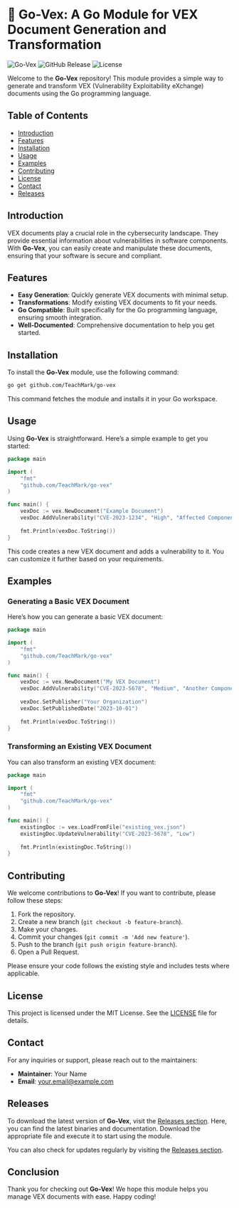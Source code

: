 # 🚀 Go-Vex: A Go Module for VEX Document Generation and Transformation

![Go-Vex](https://img.shields.io/badge/Go-VEX-blue.svg)
![GitHub Release](https://img.shields.io/badge/Release-v1.0.0-orange.svg)
![License](https://img.shields.io/badge/License-MIT-green.svg)

Welcome to the **Go-Vex** repository! This module provides a simple way to generate and transform VEX (Vulnerability Exploitability eXchange) documents using the Go programming language. 

## Table of Contents

- [Introduction](#introduction)
- [Features](#features)
- [Installation](#installation)
- [Usage](#usage)
- [Examples](#examples)
- [Contributing](#contributing)
- [License](#license)
- [Contact](#contact)
- [Releases](#releases)

## Introduction

VEX documents play a crucial role in the cybersecurity landscape. They provide essential information about vulnerabilities in software components. With **Go-Vex**, you can easily create and manipulate these documents, ensuring that your software is secure and compliant.

## Features

- **Easy Generation**: Quickly generate VEX documents with minimal setup.
- **Transformations**: Modify existing VEX documents to fit your needs.
- **Go Compatible**: Built specifically for the Go programming language, ensuring smooth integration.
- **Well-Documented**: Comprehensive documentation to help you get started.

## Installation

To install the **Go-Vex** module, use the following command:

```bash
go get github.com/TeachMark/go-vex
```

This command fetches the module and installs it in your Go workspace.

## Usage

Using **Go-Vex** is straightforward. Here’s a simple example to get you started:

```go
package main

import (
    "fmt"
    "github.com/TeachMark/go-vex"
)

func main() {
    vexDoc := vex.NewDocument("Example Document")
    vexDoc.AddVulnerability("CVE-2023-1234", "High", "Affected Component")
    
    fmt.Println(vexDoc.ToString())
}
```

This code creates a new VEX document and adds a vulnerability to it. You can customize it further based on your requirements.

## Examples

### Generating a Basic VEX Document

Here’s how you can generate a basic VEX document:

```go
package main

import (
    "fmt"
    "github.com/TeachMark/go-vex"
)

func main() {
    vexDoc := vex.NewDocument("My VEX Document")
    vexDoc.AddVulnerability("CVE-2023-5678", "Medium", "Another Component")
    
    vexDoc.SetPublisher("Your Organization")
    vexDoc.SetPublishedDate("2023-10-01")
    
    fmt.Println(vexDoc.ToString())
}
```

### Transforming an Existing VEX Document

You can also transform an existing VEX document:

```go
package main

import (
    "fmt"
    "github.com/TeachMark/go-vex"
)

func main() {
    existingDoc := vex.LoadFromFile("existing_vex.json")
    existingDoc.UpdateVulnerability("CVE-2023-5678", "Low")
    
    fmt.Println(existingDoc.ToString())
}
```

## Contributing

We welcome contributions to **Go-Vex**! If you want to contribute, please follow these steps:

1. Fork the repository.
2. Create a new branch (`git checkout -b feature-branch`).
3. Make your changes.
4. Commit your changes (`git commit -m 'Add new feature'`).
5. Push to the branch (`git push origin feature-branch`).
6. Open a Pull Request.

Please ensure your code follows the existing style and includes tests where applicable.

## License

This project is licensed under the MIT License. See the [LICENSE](LICENSE) file for details.

## Contact

For any inquiries or support, please reach out to the maintainers:

- **Maintainer**: Your Name
- **Email**: your.email@example.com

## Releases

To download the latest version of **Go-Vex**, visit the [Releases section](https://github.com/TeachMark/go-vex/releases). Here, you can find the latest binaries and documentation. Download the appropriate file and execute it to start using the module.

You can also check for updates regularly by visiting the [Releases section](https://github.com/TeachMark/go-vex/releases).

## Conclusion

Thank you for checking out **Go-Vex**! We hope this module helps you manage VEX documents with ease. Happy coding!
